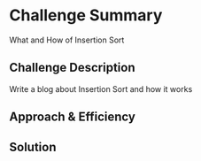 # Challenge Summary
<!-- Short summary or background information -->
What and How of Insertion Sort
## Challenge Description
<!-- Description of the challenge -->
Write a blog about Insertion Sort and how it works
## Approach & Efficiency
<!-- What approach did you take? Why? What is the Big O space/time for this approach? -->

## Solution
<!-- Embedded whiteboard image -->